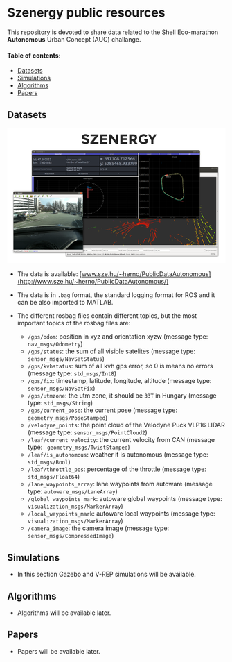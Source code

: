# Szenergy public resources
This repository is devoted to share data related to the Shell Eco-marathon __Autonomous__ Urban Concept (AUC) challange. 

#### Table of contents:
- [Datasets](#datasets)
- [Simulations](#simulations)
- [Algorithms](#algorithms)
- [Papers](#papers)

## Datasets

![img](img/dataset-example-small.png)

- The data is available: [www.sze.hu/~herno/PublicDataAutonomous](http://www.sze.hu/~herno/PublicDataAutonomous/)

- The data is in `.bag` format, the standard logging format for ROS and it can be also imported to MATLAB. 

- The different rosbag files contain different topics, but the most important topics of the rosbag files are:

  - `/gps/odom`: position in xyz and orientation xyzw (message type: `nav_msgs/Odometry`)
  - `/gps/status`: the sum of all visible satelites (message type: `sensor_msgs/NavSatStatus`)
  - `/gps/kvhstatus`: sum of all kvh gps error, so 0 is means no errors (message type: `std_msgs/Int8`)
  - `/gps/fix`: timestamp, latitude, longitude, altitude (message type: `sensor_msgs/NavSatFix`)
  - `/gps/utmzone`: the utm zone, it should be `33T` in Hungary (message type: `std_msgs/String`)
  - `/gps/current_pose`: the current pose (message type: `geometry_msgs/PoseStamped`)
  - `/velodyne_points`: the point cloud of the Velodyne Puck VLP16 LIDAR (message type: `sensor_msgs/PointCloud2`)
  - `/leaf/current_velocity`: the current velocity from CAN (message type: ` geometry_msgs/TwistStamped`)
  - `/leaf/is_autonomous`: weather it is autonomous (message type: `std_msgs/Bool`)
  - `/leaf/throttle_pos`: percentage of the throttle (message type: `std_msgs/Float64`)
  - `/lane_waypoints_array`: lane waypoints from autoware (message type: `autoware_msgs/LaneArray`)
  - `/global_waypoints_mark`: autoware global waypoints (message type: `visualization_msgs/MarkerArray`)
  - `/local_waypoints_mark`: autoware local waypoints (message type: `visualization_msgs/MarkerArray`)
  - `/camera_image`: the camera image (message type: `sensor_msgs/CompressedImage`)

## Simulations

- In this section Gazebo and V-REP simulations will be available.

## Algorithms

- Algorithms will be available later.

## Papers

- Papers will be available later.
